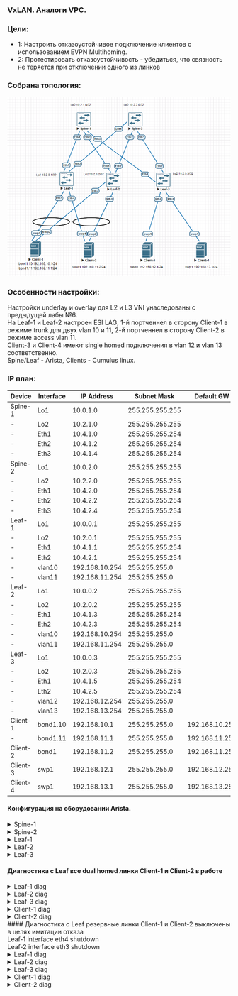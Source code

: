 ### VxLAN. Аналоги VPC.

### Цели:
- 1: Настроить отказоустойчивое подключение клиентов с использованием EVPN Multihoming.
- 2: Протестировать отказоустойчивость - убедиться, что связность не теряется при отключении одного из линков



### Собрана топология:
![image](main_topology_lab07.png)

### Особенности настройки:
Настройки underlay и overlay для L2 и L3 VNI унаследованы с предыдущей лабы №6.<br>
На Leaf-1 и Leaf-2 настроен ESI LAG, 1-й портченнел в сторону Client-1 в режиме trunk для двух vlan 10 и 11, 2-й портченнел в сторону Client-2 в режиме access vlan 11.<br>
Client-3 и Client-4 имеют single homed подключения в vlan 12 и vlan 13 соответственно.<br>
Spine/Leaf - Arista, Clients - Cumulus linux.

### IP план:
Device|Interface|IP Address|Subnet Mask|Default GW
---|---|---|---|---
Spine-1|Lo1|10.0.1.0|255.255.255.255
-|Lo2|10.2.1.0|255.255.255.255
-|Eth1|10.4.1.0|255.255.255.254
-|Eth2|10.4.1.2|255.255.255.254
-|Eth3|10.4.1.4|255.255.255.254
Spine-2|Lo1|10.0.2.0|255.255.255.255
-|Lo2|10.2.2.0|255.255.255.255
-|Eth1|10.4.2.0|255.255.255.254
-|Eth2|10.4.2.2|255.255.255.254
-|Eth3|10.4.2.4|255.255.255.254
Leaf-1|Lo1|10.0.0.1|255.255.255.255
-|Lo2|10.2.0.1|255.255.255.255
-|Eth1|10.4.1.1|255.255.255.254
-|Eth2|10.4.2.1|255.255.255.254
-|vlan10|192.168.10.254|255.255.255.0
-|vlan11|192.168.11.254|255.255.255.0
Leaf-2|Lo1|10.0.0.2|255.255.255.255
-|Lo2|10.2.0.2|255.255.255.255
-|Eth1|10.4.1.3|255.255.255.254
-|Eth2|10.4.2.3|255.255.255.254
-|vlan10|192.168.10.254|255.255.255.0
-|vlan11|192.168.11.254|255.255.255.0
Leaf-3|Lo1|10.0.0.3|255.255.255.255
-|Lo2|10.2.0.3|255.255.255.255
-|Eth1|10.4.1.5|255.255.255.254
-|Eth2|10.4.2.5|255.255.255.254
-|vlan12|192.168.12.254|255.255.255.0
-|vlan13|192.168.13.254|255.255.255.0
Client-1|bond1.10|192.168.10.1|255.255.255.0|192.168.10.254
-|bond1.11|192.168.11.1|255.255.255.0|192.168.11.254
Client-2|bond1|192.168.11.2|255.255.255.0|192.168.11.254
Client-3|swp1|192.168.12.1|255.255.255.0|192.168.12.254
Client-4|swp1|192.168.13.1|255.255.255.0|192.168.13.254

#### Конфигурация на оборудовании Arista.
<details>
<summary> Spine-1 </summary>
#<br>
Spine-1#sh run<br>
! Command: show running-config<br>
! device: Spine-1 (vEOS-lab, EOS-4.29.2F)<br>
!<br>
! boot system flash:/vEOS-lab.swi<br>
!<br>
no aaa root<br>
!<br>
transceiver qsfp default-mode 4x10G<br>
!<br>
service routing protocols model multi-agent<br>
!<br>
hostname Spine-1<br>
!<br>
spanning-tree mode mstp<br>
!<br>
interface Ethernet1<br>
   description Leaf-1 | Eth1<br>
   mtu 9214<br>
   no switchport<br>
   ip address 10.4.1.0/31<br>
   ip ospf network point-to-point<br>
   ip ospf area 0.0.0.0<br>
!<br>
interface Ethernet2<br>
   description Leaf-2 | Eth1<br>
   mtu 9214<br>
   no switchport<br>
   ip address 10.4.1.2/31<br>
   ip ospf network point-to-point<br>
   ip ospf area 0.0.0.0<br>
!<br>
interface Ethernet3<br>
   description Leaf-3 | Eth1<br>
   mtu 9214<br>
   no switchport<br>
   ip address 10.4.1.4/31<br>
   ip ospf network point-to-point<br>
   ip ospf area 0.0.0.0<br>
!<br>
interface Loopback1<br>
   description Underlay<br>
   ip address 10.0.1.0/32<br>
   ip ospf area 0.0.0.0<br>
!<br>
interface Loopback2<br>
   description Overlay<br>
   ip address 10.2.1.0/32<br>
   ip ospf area 0.0.0.0<br>
!<br>
ip routing<br>
!<br>
router bgp 65000<br>
   neighbor evpn peer group<br>
   neighbor evpn next-hop-unchanged<br>
   neighbor evpn update-source Loopback2<br>
   neighbor evpn ebgp-multihop 3<br>
   neighbor evpn send-community extended<br>
   neighbor 10.2.0.1 peer group evpn<br>
   neighbor 10.2.0.1 remote-as 65001<br>
   neighbor 10.2.0.2 peer group evpn<br>
   neighbor 10.2.0.2 remote-as 65002<br>
   neighbor 10.2.0.3 peer group evpn<br>
   neighbor 10.2.0.3 remote-as 65003<br>
   !<br>
   address-family evpn<br>
      neighbor evpn activate<br>
!<br>
router ospf 1<br>
   router-id 10.0.1.0<br>
   auto-cost reference-bandwidth 10000<br>
   passive-interface default<br>
   no passive-interface Ethernet1<br>
   no passive-interface Ethernet2<br>
   no passive-interface Ethernet3<br>
   network 0.0.0.0/0 area 0.0.0.0<br>
   max-lsa 12000<br>
</details>
<details>
<summary> Spine-2 </summary>
#<br>
Spine-2#sh run<br>
! Command: show running-config<br>
! device: Spine-2 (vEOS-lab, EOS-4.29.2F)<br>
!<br>
! boot system flash:/vEOS-lab.swi<br>
!<br>
no aaa root<br>
!<br>
transceiver qsfp default-mode 4x10G<br>
!<br>
service routing protocols model multi-agent<br>
!<br>
hostname Spine-2<br>
!<br>
spanning-tree mode mstp<br>
!<br>
interface Ethernet1<br>
   description Leaf-1 | Eth1<br>
   mtu 9214<br>
   no switchport<br>
   ip address 10.4.2.0/31<br>
   ip ospf network point-to-point<br>
   ip ospf area 0.0.0.0<br>
!<br>
interface Ethernet2<br>
   description Leaf-2 | Eth1<br>
   mtu 9214<br>
   no switchport<br>
   ip address 10.4.2.2/31<br>
   ip ospf network point-to-point<br>
   ip ospf area 0.0.0.0<br>
!<br>
interface Ethernet3<br>
   description Leaf-3 | Eth1<br>
   mtu 9214<br>
   no switchport<br>
   ip address 10.4.2.4/31<br>
   ip ospf network point-to-point<br>
   ip ospf area 0.0.0.0<br>
!<br>
interface Loopback1<br>
   description Underlay<br>
   ip address 10.0.2.0/32<br>
   ip ospf area 0.0.0.0<br>
!<br>
interface Loopback2<br>
   description Overlay<br>
   ip address 10.2.2.0/32<br>
   ip ospf area 0.0.0.0<br>
!<br>
ip routing<br>
!<br>
router bgp 65000<br>
   neighbor evpn peer group<br>
   neighbor evpn next-hop-unchanged<br>
   neighbor evpn update-source Loopback2<br>
   neighbor evpn ebgp-multihop 3<br>
   neighbor evpn send-community extended<br>
   neighbor 10.2.0.1 peer group evpn<br>
   neighbor 10.2.0.1 remote-as 65001<br>
   neighbor 10.2.0.2 peer group evpn<br>
   neighbor 10.2.0.2 remote-as 65002<br>
   neighbor 10.2.0.3 peer group evpn<br>
   neighbor 10.2.0.3 remote-as 65003<br>
   !<br>
   address-family evpn<br>
      neighbor evpn activate<br>
!<br>
router ospf 1<br>
   router-id 10.0.2.0<br>
   auto-cost reference-bandwidth 10000<br>
   passive-interface default<br>
   no passive-interface Ethernet1<br>
   no passive-interface Ethernet2<br>
   no passive-interface Ethernet3<br>
   network 0.0.0.0/0 area 0.0.0.0<br>
   max-lsa 12000<br>
</details>
<details>
<summary> Leaf-1 </summary>
<br>
Leaf-1#show running-config <br>
! Command: show running-config<br>
! device: Leaf-1 (vEOS-lab, EOS-4.29.2F)<br>
!<br>
! boot system flash:/vEOS-lab.swi<br>
!<br>
no aaa root<br>
!<br>
transceiver qsfp default-mode 4x10G<br>
!<br>
service routing protocols model multi-agent<br>
!<br>
hostname Leaf-1<br>
!<br>
spanning-tree mode mstp<br>
!<br>
vlan 10<br>
   name data1<br>
!<br>
vlan 11<br>
   name data2<br>
!<br>
vrf instance vrf-vxlan<br>
!<br>
interface Port-Channel1<br>
   switchport trunk allowed vlan 10-11<br>
   switchport mode trunk<br>
   !<br>
   evpn ethernet-segment<br>
      identifier 00cc:cccc:cccc:cccc:cccc<br>
      route-target import cc:cc:cc:cc:cc:cc<br>
   lacp system-id 1111.1111.1111<br>
!<br>
interface Port-Channel2<br>
   switchport access vlan 11<br>
   !<br>
   evpn ethernet-segment<br>
      identifier 00dd:dddd:dddd:dddd:dddd<br>
      route-target import dd:dd:dd:dd:dd:dd<br>
   lacp system-id 1111.1111.1111<br>
!<br>
interface Ethernet1<br>
   description Spine-1 | Eth1<br>
   mtu 9214<br>
   no switchport<br>
   ip address 10.4.1.1/31<br>
   ip ospf network point-to-point<br>
   ip ospf area 0.0.0.0<br>
!<br>
interface Ethernet2<br>
   description Spine-2 | Eth1<br>
   mtu 9214<br>
   no switchport<br>
   ip address 10.4.2.1/31<br>
   ip ospf network point-to-point<br>
   ip ospf area 0.0.0.0<br>
!<br>
interface Ethernet3<br>
   channel-group 1 mode active<br>
!<br>
interface Ethernet4<br>
   channel-group 2 mode active<br>
!<br>
interface Loopback1<br>
   description Underlay<br>
   ip address 10.0.0.1/32<br>
   ip ospf area 0.0.0.0<br>
!<br>
interface Loopback2<br>
   description Overlay<br>
   ip address 10.2.0.1/32<br>
   ip ospf area 0.0.0.0<br>
!<br>
interface Vlan10<br>
   vrf vrf-vxlan<br>
   ip address virtual 192.168.10.254/24<br>
!<br>
interface Vlan11<br>
   vrf vrf-vxlan<br>
   ip address virtual 192.168.11.254/24<br>
!<br>
interface Vxlan1<br>
   vxlan source-interface Loopback2<br>
   vxlan udp-port 4789<br>
   vxlan vlan 10 vni 1010<br>
   vxlan vlan 11 vni 1011<br>
   vxlan vrf vrf-vxlan vni 50000<br>
   vxlan learn-restrict any<br>
!<br>
ip virtual-router mac-address 00:00:11:22:33:44<br>
!<br>
ip routing<br>
ip routing vrf vrf-vxlan<br>
!<br>
router bgp 65001<br>
   neighbor evpn peer group<br>
   neighbor evpn remote-as 65000<br>
   neighbor evpn update-source Loopback2<br>
   neighbor evpn ebgp-multihop 3<br>
   neighbor evpn send-community extended<br>
   neighbor 10.2.1.0 peer group evpn<br>
   neighbor 10.2.2.0 peer group evpn<br>
   !<br>
   vlan 10<br>
      rd 65001:1010<br>
      route-target both 10:1010<br>
      redistribute learned<br>
   !<br>
   vlan 11<br>
      rd 65001:1011<br>
      route-target both 11:1011<br>
      redistribute learned<br>
   !<br>
   address-family evpn<br>
      neighbor evpn activate<br>
   !<br>
   vrf vrf-vxlan<br>
      rd 10.2.0.1:1<br>
      route-target import evpn 1:50000<br>
      route-target export evpn 1:50000<br>
      redistribute connected<br>
!<br>
router ospf 1<br>
   router-id 10.0.0.1<br>
   auto-cost reference-bandwidth 10000<br>
   passive-interface default<br>
   no passive-interface Ethernet1<br>
   no passive-interface Ethernet2<br>
   network 0.0.0.0/0 area 0.0.0.0<br>
   max-lsa 12000<br>
</details>
<details>
<summary> Leaf-2 </summary>
<br>
Leaf-2#show run<br>
! Command: show running-config<br>
! device: Leaf-2 (vEOS-lab, EOS-4.29.2F)<br>
!<br>
! boot system flash:/vEOS-lab.swi<br>
!<br>
no aaa root<br>
!<br>
transceiver qsfp default-mode 4x10G<br>
!<br>
service routing protocols model multi-agent<br>
!<br>
hostname Leaf-2<br>
!<br>
spanning-tree mode mstp<br>
!<br>
vlan 10<br>
   name data1<br>
!<br>
vlan 11<br>
   name data2<br>
!<br>
vrf instance vrf-vxlan<br>
!<br>
interface Port-Channel1<br>
   switchport trunk allowed vlan 10-11<br>
   switchport mode trunk<br>
   !<br>
   evpn ethernet-segment<br>
      identifier 00cc:cccc:cccc:cccc:cccc<br>
      route-target import cc:cc:cc:cc:cc:cc<br>
   lacp system-id 1111.1111.1111<br>
!<br>
interface Port-Channel2<br>
   switchport access vlan 11<br>
   !<br>
   evpn ethernet-segment<br>
      identifier 00dd:dddd:dddd:dddd:dddd<br>
      route-target import dd:dd:dd:dd:dd:dd<br>
   lacp system-id 1111.1111.1111<br>
!<br>
interface Ethernet1<br>
   description Spine-1 | Eth2<br>
   mtu 9214<br>
   no switchport<br>
   ip address 10.4.1.3/31<br>
   ip ospf network point-to-point<br>
   ip ospf area 0.0.0.0<br>
!<br>
interface Ethernet2<br>
   description Spine-2 | Eth2<br>
   mtu 9214<br>
   no switchport<br>
   ip address 10.4.2.3/31<br>
   ip ospf network point-to-point<br>
   ip ospf area 0.0.0.0<br>
!<br>
interface Ethernet3<br>
   channel-group 1 mode active<br>
!<br>
interface Ethernet4<br>
   channel-group 2 mode active<br>
!<br>
interface Ethernet5<br>
!<br>
interface Ethernet6<br>
!<br>
interface Ethernet7<br>
!<br>
interface Ethernet8<br>
!<br>
interface Loopback1<br>
   description Underlay<br>
   ip address 10.0.0.2/32<br>
   ip ospf area 0.0.0.0<br>
!<br>
interface Loopback2<br>
   description Overlay<br>
   ip address 10.2.0.2/32<br>
   ip ospf area 0.0.0.0<br>
!<br>
interface Management1<br>
!<br>
interface Vlan10<br>
   vrf vrf-vxlan<br>
   ip address virtual 192.168.10.254/24<br>
!<br>
interface Vlan11<br>
   vrf vrf-vxlan<br>
   ip address virtual 192.168.11.254/24<br>
!<br>
interface Vxlan1<br>
   vxlan source-interface Loopback2<br>
   vxlan udp-port 4789<br>
   vxlan vlan 10 vni 1010<br>
   vxlan vlan 11 vni 1011<br>
   vxlan vrf vrf-vxlan vni 50000<br>
   vxlan learn-restrict any<br>
!<br>
ip virtual-router mac-address 00:00:11:22:33:44<br>
!<br>
ip routing<br>
ip routing vrf vrf-vxlan<br>
!<br>
router bgp 65002<br>
   neighbor evpn peer group<br>
   neighbor evpn remote-as 65000<br>
   neighbor evpn update-source Loopback2<br>
   neighbor evpn ebgp-multihop 3<br>
   neighbor evpn send-community extended<br>
   neighbor 10.2.1.0 peer group evpn<br>
   neighbor 10.2.2.0 peer group evpn<br>
   !<br>
   vlan 10<br>
      rd 65002:1010<br>
      route-target both 10:1010<br>
      redistribute learned<br>
   !<br>
   vlan 11<br>
      rd 65002:1011<br>
      route-target both 11:1011<br>
      redistribute learned<br>
   !<br>
   address-family evpn<br>
      neighbor evpn activate<br>
   !<br>
   vrf vrf-vxlan<br>
      rd 10.2.0.2:1<br>
      route-target import evpn 1:50000<br>
      route-target export evpn 1:50000<br>
      redistribute connected<br>
!<br>
router ospf 1<br>
   router-id 10.0.0.2<br>
   auto-cost reference-bandwidth 10000<br>
   passive-interface default<br>
   no passive-interface Ethernet1<br>
   no passive-interface Ethernet2<br>
   network 0.0.0.0/0 area 0.0.0.0<br>
   max-lsa 12000<br>
</details>
<details>
<summary> Leaf-3 </summary>
<br>
Leaf-3#show running-config <br>
! Command: show running-config<br>
! device: Leaf-3 (vEOS-lab, EOS-4.29.2F)<br>
!<br>
! boot system flash:/vEOS-lab.swi<br>
!<br>
no aaa root<br>
!<br>
transceiver qsfp default-mode 4x10G<br>
!<br>
service routing protocols model multi-agent<br>
!<br>
hostname Leaf-3<br>
!<br>
spanning-tree mode mstp<br>
!<br>
vlan 12<br>
   name Client-3<br>
!<br>
vlan 13<br>
   name Client-4<br>
!<br>
vrf instance vrf-vxlan<br>
!<br>
interface Ethernet1<br>
   description Spine-1 | Eth1<br>
   mtu 9214<br>
   no switchport<br>
   ip address 10.4.1.5/31<br>
   ip ospf network point-to-point<br>
   ip ospf area 0.0.0.0<br>
!<br>
interface Ethernet2<br>
   description Spine-2 | Eth1<br>
   mtu 9214<br>
   no switchport<br>
   ip address 10.4.2.5/31<br>
   ip ospf network point-to-point<br>
   ip ospf area 0.0.0.0<br>
!<br>
interface Ethernet3<br>
   switchport access vlan 12<br>
!<br>
interface Ethernet4<br>
   switchport access vlan 13<br>
!<br>
interface Loopback1<br>
   description Underlay<br>
   ip address 10.0.0.3/32<br>
   ip ospf area 0.0.0.0<br>
!<br>
interface Loopback2<br>
   description Overlay<br>
   ip address 10.2.0.3/32<br>
   ip ospf area 0.0.0.0<br>
!<br>
interface Vlan12<br>
   vrf vrf-vxlan<br>
   ip address virtual 192.168.12.254/24<br>
!<br>
interface Vlan13<br>
   vrf vrf-vxlan<br>
   ip address virtual 192.168.13.254/24<br>
!<br>
interface Vxlan1<br>
   vxlan source-interface Loopback2<br>
   vxlan udp-port 4789<br>
   vxlan vlan 12 vni 1012<br>
   vxlan vlan 13 vni 1013<br>
   vxlan vrf vrf-vxlan vni 50000<br>
   vxlan learn-restrict any<br>
!<br>
ip virtual-router mac-address 00:00:11:22:33:44<br>
!<br>
ip routing<br>
ip routing vrf vrf-vxlan<br>
!<br>
router bgp 65003<br>
   neighbor evpn peer group<br>
   neighbor evpn remote-as 65000<br>
   neighbor evpn update-source Loopback2<br>
   neighbor evpn ebgp-multihop 3<br>
   neighbor evpn send-community extended<br>
   neighbor 10.2.1.0 peer group evpn<br>
   neighbor 10.2.2.0 peer group evpn<br>
   !<br>
   vlan 12<br>
      rd 65003:1012<br>
      route-target both 12:1012<br>
      redistribute learned<br>
   !<br>
   vlan 13<br>
      rd 65003:1013<br>
      route-target both 13:1013<br>
      redistribute learned<br>
   !<br>
   address-family evpn<br>
      neighbor evpn activate<br>
   !<br>
   vrf vrf-vxlan<br>
      rd 10.2.0.3:1<br>
      route-target import evpn 1:50000<br>
      route-target export evpn 1:50000<br>
      redistribute connected<br>
!<br>
router ospf 1<br>
   router-id 10.0.0.3<br>
   auto-cost reference-bandwidth 10000<br>
   passive-interface default<br>
   no passive-interface Ethernet1<br>
   no passive-interface Ethernet2<br>
   network 0.0.0.0/0 area 0.0.0.0<br>
   max-lsa 12000<br>
</details>

#### Диагностика c Leaf все dual homed линки Client-1 и Client-2 в работе 

<details>
<summary> Leaf-1 diag </summary>
 
 ```
Leaf-1#show bgp evpn instance vlan 10
EVPN instance: VLAN 10
  Route distinguisher: 65001:1010
  Route target import: Route-Target-AS:10:1010
  Route target export: Route-Target-AS:10:1010
  Service interface: VLAN-based
  Local VXLAN IP address: 10.2.0.1
  VXLAN: enabled
  MPLS: disabled
  Local ethernet segment:
    ESI: 00cc:cccc:cccc:cccc:cccc
      Interface: Port-Channel1
      Mode: all-active
      State: up
      ES-Import RT: cc:cc:cc:cc:cc:cc
      DF election algorithm: modulus
      Designated forwarder: 10.2.0.1
      Non-Designated forwarder: 10.2.0.2
	  
Leaf-1#show bgp evpn instance vlan 11
EVPN instance: VLAN 11
  Route distinguisher: 65001:1011
  Route target import: Route-Target-AS:11:1011
  Route target export: Route-Target-AS:11:1011
  Service interface: VLAN-based
  Local VXLAN IP address: 10.2.0.1
  VXLAN: enabled
  MPLS: disabled
  Local ethernet segment:
    ESI: 00dd:dddd:dddd:dddd:dddd
      Interface: Port-Channel2
      Mode: all-active
      State: up
      ES-Import RT: dd:dd:dd:dd:dd:dd
      DF election algorithm: modulus
      Designated forwarder: 10.2.0.2
      Non-Designated forwarder: 10.2.0.1
    ESI: 00cc:cccc:cccc:cccc:cccc
      Interface: Port-Channel1
      Mode: all-active
      State: up
      ES-Import RT: cc:cc:cc:cc:cc:cc
      DF election algorithm: modulus
      Designated forwarder: 10.2.0.2
      Non-Designated forwarder: 10.2.0.1
	  
Leaf-1#show bgp evpn route-type auto-discovery
BGP routing table information for VRF default
Router identifier 10.2.0.1, local AS number 65001
Route status codes: * - valid, > - active, S - Stale, E - ECMP head, e - ECMP
                    c - Contributing to ECMP, % - Pending BGP convergence
Origin codes: i - IGP, e - EGP, ? - incomplete
AS Path Attributes: Or-ID - Originator ID, C-LST - Cluster List, LL Nexthop - Link Local Nexthop

          Network                Next Hop              Metric  LocPref Weight  Path
 * >      RD: 65001:1010 auto-discovery 0 00cc:cccc:cccc:cccc:cccc
                                 -                     -       -       0       i
 * >      RD: 65001:1011 auto-discovery 0 00cc:cccc:cccc:cccc:cccc
                                 -                     -       -       0       i
 * >Ec    RD: 65002:1010 auto-discovery 0 00cc:cccc:cccc:cccc:cccc
                                 10.2.0.2              -       100     0       65000 65002 i
 *  ec    RD: 65002:1010 auto-discovery 0 00cc:cccc:cccc:cccc:cccc
                                 10.2.0.2              -       100     0       65000 65002 i
 * >Ec    RD: 65002:1011 auto-discovery 0 00cc:cccc:cccc:cccc:cccc
                                 10.2.0.2              -       100     0       65000 65002 i
 *  ec    RD: 65002:1011 auto-discovery 0 00cc:cccc:cccc:cccc:cccc
                                 10.2.0.2              -       100     0       65000 65002 i
 * >      RD: 10.2.0.1:1 auto-discovery 00cc:cccc:cccc:cccc:cccc
                                 -                     -       -       0       i
 * >Ec    RD: 10.2.0.2:1 auto-discovery 00cc:cccc:cccc:cccc:cccc
                                 10.2.0.2              -       100     0       65000 65002 i
 *  ec    RD: 10.2.0.2:1 auto-discovery 00cc:cccc:cccc:cccc:cccc
                                 10.2.0.2              -       100     0       65000 65002 i
 * >      RD: 65001:1011 auto-discovery 0 00dd:dddd:dddd:dddd:dddd
                                 -                     -       -       0       i
 * >Ec    RD: 65002:1011 auto-discovery 0 00dd:dddd:dddd:dddd:dddd
                                 10.2.0.2              -       100     0       65000 65002 i
 *  ec    RD: 65002:1011 auto-discovery 0 00dd:dddd:dddd:dddd:dddd
                                 10.2.0.2              -       100     0       65000 65002 i
 * >      RD: 10.2.0.1:1 auto-discovery 00dd:dddd:dddd:dddd:dddd
                                 -                     -       -       0       i
 * >Ec    RD: 10.2.0.2:1 auto-discovery 00dd:dddd:dddd:dddd:dddd
                                 10.2.0.2              -       100     0       65000 65002 i
 *  ec    RD: 10.2.0.2:1 auto-discovery 00dd:dddd:dddd:dddd:dddd
                                 10.2.0.2              -       100     0       65000 65002 i

Leaf-1#show bgp evpn route-type ethernet-segment
BGP routing table information for VRF default
Router identifier 10.2.0.1, local AS number 65001
Route status codes: * - valid, > - active, S - Stale, E - ECMP head, e - ECMP
                    c - Contributing to ECMP, % - Pending BGP convergence
Origin codes: i - IGP, e - EGP, ? - incomplete
AS Path Attributes: Or-ID - Originator ID, C-LST - Cluster List, LL Nexthop - Link Local Nexthop

          Network                Next Hop              Metric  LocPref Weight  Path
 * >      RD: 10.2.0.1:1 ethernet-segment 00cc:cccc:cccc:cccc:cccc 10.2.0.1
                                 -                     -       -       0       i
 * >Ec    RD: 10.2.0.2:1 ethernet-segment 00cc:cccc:cccc:cccc:cccc 10.2.0.2
                                 10.2.0.2              -       100     0       65000 65002 i
 *  ec    RD: 10.2.0.2:1 ethernet-segment 00cc:cccc:cccc:cccc:cccc 10.2.0.2
                                 10.2.0.2              -       100     0       65000 65002 i
 * >      RD: 10.2.0.1:1 ethernet-segment 00dd:dddd:dddd:dddd:dddd 10.2.0.1
                                 -                     -       -       0       i
 * >Ec    RD: 10.2.0.2:1 ethernet-segment 00dd:dddd:dddd:dddd:dddd 10.2.0.2
                                 10.2.0.2              -       100     0       65000 65002 i
 *  ec    RD: 10.2.0.2:1 ethernet-segment 00dd:dddd:dddd:dddd:dddd 10.2.0.2
                                 10.2.0.2              -       100     0       65000 65002 i
```
</details>
<details>
<summary> Leaf-2 diag </summary>
 
 ```
Leaf-2#show bgp evpn instance vlan 10
EVPN instance: VLAN 10
  Route distinguisher: 65002:1010
  Route target import: Route-Target-AS:10:1010
  Route target export: Route-Target-AS:10:1010
  Service interface: VLAN-based
  Local VXLAN IP address: 10.2.0.2
  VXLAN: enabled
  MPLS: disabled
  Local ethernet segment:
    ESI: 00cc:cccc:cccc:cccc:cccc
      Interface: Port-Channel1
      Mode: all-active
      State: up
      ES-Import RT: cc:cc:cc:cc:cc:cc
      DF election algorithm: modulus
      Designated forwarder: 10.2.0.1
      Non-Designated forwarder: 10.2.0.2
	  
Leaf-2#show bgp evpn instance vlan 11
EVPN instance: VLAN 11
  Route distinguisher: 65002:1011
  Route target import: Route-Target-AS:11:1011
  Route target export: Route-Target-AS:11:1011
  Service interface: VLAN-based
  Local VXLAN IP address: 10.2.0.2
  VXLAN: enabled
  MPLS: disabled
  Local ethernet segment:
    ESI: 00dd:dddd:dddd:dddd:dddd
      Interface: Port-Channel2
      Mode: all-active
      State: up
      ES-Import RT: dd:dd:dd:dd:dd:dd
      DF election algorithm: modulus
      Designated forwarder: 10.2.0.2
      Non-Designated forwarder: 10.2.0.1
    ESI: 00cc:cccc:cccc:cccc:cccc
      Interface: Port-Channel1
      Mode: all-active
      State: up
      ES-Import RT: cc:cc:cc:cc:cc:cc
      DF election algorithm: modulus
      Designated forwarder: 10.2.0.2
      Non-Designated forwarder: 10.2.0.1
	  
Leaf-2#show bgp evpn route-type auto-discovery
BGP routing table information for VRF default
Router identifier 10.2.0.2, local AS number 65002
Route status codes: * - valid, > - active, S - Stale, E - ECMP head, e - ECMP
                    c - Contributing to ECMP, % - Pending BGP convergence
Origin codes: i - IGP, e - EGP, ? - incomplete
AS Path Attributes: Or-ID - Originator ID, C-LST - Cluster List, LL Nexthop - Link Local Nexthop

          Network                Next Hop              Metric  LocPref Weight  Path
 * >Ec    RD: 65001:1010 auto-discovery 0 00cc:cccc:cccc:cccc:cccc
                                 10.2.0.1              -       100     0       65000 65001 i
 *  ec    RD: 65001:1010 auto-discovery 0 00cc:cccc:cccc:cccc:cccc
                                 10.2.0.1              -       100     0       65000 65001 i
 * >Ec    RD: 65001:1011 auto-discovery 0 00cc:cccc:cccc:cccc:cccc
                                 10.2.0.1              -       100     0       65000 65001 i
 *  ec    RD: 65001:1011 auto-discovery 0 00cc:cccc:cccc:cccc:cccc
                                 10.2.0.1              -       100     0       65000 65001 i
 * >      RD: 65002:1010 auto-discovery 0 00cc:cccc:cccc:cccc:cccc
                                 -                     -       -       0       i
 * >      RD: 65002:1011 auto-discovery 0 00cc:cccc:cccc:cccc:cccc
                                 -                     -       -       0       i
 * >Ec    RD: 10.2.0.1:1 auto-discovery 00cc:cccc:cccc:cccc:cccc
                                 10.2.0.1              -       100     0       65000 65001 i
 *  ec    RD: 10.2.0.1:1 auto-discovery 00cc:cccc:cccc:cccc:cccc
                                 10.2.0.1              -       100     0       65000 65001 i
 * >      RD: 10.2.0.2:1 auto-discovery 00cc:cccc:cccc:cccc:cccc
                                 -                     -       -       0       i
 * >Ec    RD: 65001:1011 auto-discovery 0 00dd:dddd:dddd:dddd:dddd
                                 10.2.0.1              -       100     0       65000 65001 i
 *  ec    RD: 65001:1011 auto-discovery 0 00dd:dddd:dddd:dddd:dddd
                                 10.2.0.1              -       100     0       65000 65001 i
 * >      RD: 65002:1011 auto-discovery 0 00dd:dddd:dddd:dddd:dddd
                                 -                     -       -       0       i
 * >Ec    RD: 10.2.0.1:1 auto-discovery 00dd:dddd:dddd:dddd:dddd
                                 10.2.0.1              -       100     0       65000 65001 i
 *  ec    RD: 10.2.0.1:1 auto-discovery 00dd:dddd:dddd:dddd:dddd
                                 10.2.0.1              -       100     0       65000 65001 i
 * >      RD: 10.2.0.2:1 auto-discovery 00dd:dddd:dddd:dddd:dddd
                                 -                     -       -       0       i

Leaf-2#show bgp evpn route-type ethernet-segment
BGP routing table information for VRF default
Router identifier 10.2.0.2, local AS number 65002
Route status codes: * - valid, > - active, S - Stale, E - ECMP head, e - ECMP
                    c - Contributing to ECMP, % - Pending BGP convergence
Origin codes: i - IGP, e - EGP, ? - incomplete
AS Path Attributes: Or-ID - Originator ID, C-LST - Cluster List, LL Nexthop - Link Local Nexthop

          Network                Next Hop              Metric  LocPref Weight  Path
 * >Ec    RD: 10.2.0.1:1 ethernet-segment 00cc:cccc:cccc:cccc:cccc 10.2.0.1
                                 10.2.0.1              -       100     0       65000 65001 i
 *  ec    RD: 10.2.0.1:1 ethernet-segment 00cc:cccc:cccc:cccc:cccc 10.2.0.1
                                 10.2.0.1              -       100     0       65000 65001 i
 * >      RD: 10.2.0.2:1 ethernet-segment 00cc:cccc:cccc:cccc:cccc 10.2.0.2
                                 -                     -       -       0       i
 * >Ec    RD: 10.2.0.1:1 ethernet-segment 00dd:dddd:dddd:dddd:dddd 10.2.0.1
                                 10.2.0.1              -       100     0       65000 65001 i
 *  ec    RD: 10.2.0.1:1 ethernet-segment 00dd:dddd:dddd:dddd:dddd 10.2.0.1
                                 10.2.0.1              -       100     0       65000 65001 i
 * >      RD: 10.2.0.2:1 ethernet-segment 00dd:dddd:dddd:dddd:dddd 10.2.0.2
                                 -                     -       -       0       i
```
</details>
<details>
<summary> Leaf-3 diag </summary>
 
 ```
Leaf-3#show bgp evpn route-type auto-discovery
BGP routing table information for VRF default
Router identifier 10.2.0.3, local AS number 65003
Route status codes: * - valid, > - active, S - Stale, E - ECMP head, e - ECMP
                    c - Contributing to ECMP, % - Pending BGP convergence
Origin codes: i - IGP, e - EGP, ? - incomplete
AS Path Attributes: Or-ID - Originator ID, C-LST - Cluster List, LL Nexthop - Link Local Nexthop

          Network                Next Hop              Metric  LocPref Weight  Path
 * >Ec    RD: 65001:1010 auto-discovery 0 00cc:cccc:cccc:cccc:cccc
                                 10.2.0.1              -       100     0       65000 65001 i
 *  ec    RD: 65001:1010 auto-discovery 0 00cc:cccc:cccc:cccc:cccc
                                 10.2.0.1              -       100     0       65000 65001 i
 * >Ec    RD: 65001:1011 auto-discovery 0 00cc:cccc:cccc:cccc:cccc
                                 10.2.0.1              -       100     0       65000 65001 i
 *  ec    RD: 65001:1011 auto-discovery 0 00cc:cccc:cccc:cccc:cccc
                                 10.2.0.1              -       100     0       65000 65001 i
 * >Ec    RD: 65002:1010 auto-discovery 0 00cc:cccc:cccc:cccc:cccc
                                 10.2.0.2              -       100     0       65000 65002 i
 *  ec    RD: 65002:1010 auto-discovery 0 00cc:cccc:cccc:cccc:cccc
                                 10.2.0.2              -       100     0       65000 65002 i
 * >Ec    RD: 65002:1011 auto-discovery 0 00cc:cccc:cccc:cccc:cccc
                                 10.2.0.2              -       100     0       65000 65002 i
 *  ec    RD: 65002:1011 auto-discovery 0 00cc:cccc:cccc:cccc:cccc
                                 10.2.0.2              -       100     0       65000 65002 i
 * >Ec    RD: 10.2.0.1:1 auto-discovery 00cc:cccc:cccc:cccc:cccc
                                 10.2.0.1              -       100     0       65000 65001 i
 *  ec    RD: 10.2.0.1:1 auto-discovery 00cc:cccc:cccc:cccc:cccc
                                 10.2.0.1              -       100     0       65000 65001 i
 * >Ec    RD: 10.2.0.2:1 auto-discovery 00cc:cccc:cccc:cccc:cccc
                                 10.2.0.2              -       100     0       65000 65002 i
 *  ec    RD: 10.2.0.2:1 auto-discovery 00cc:cccc:cccc:cccc:cccc
                                 10.2.0.2              -       100     0       65000 65002 i
 * >Ec    RD: 65001:1011 auto-discovery 0 00dd:dddd:dddd:dddd:dddd
                                 10.2.0.1              -       100     0       65000 65001 i
 *  ec    RD: 65001:1011 auto-discovery 0 00dd:dddd:dddd:dddd:dddd
                                 10.2.0.1              -       100     0       65000 65001 i
 * >Ec    RD: 65002:1011 auto-discovery 0 00dd:dddd:dddd:dddd:dddd
                                 10.2.0.2              -       100     0       65000 65002 i
 *  ec    RD: 65002:1011 auto-discovery 0 00dd:dddd:dddd:dddd:dddd
                                 10.2.0.2              -       100     0       65000 65002 i
 * >Ec    RD: 10.2.0.1:1 auto-discovery 00dd:dddd:dddd:dddd:dddd
                                 10.2.0.1              -       100     0       65000 65001 i
 *  ec    RD: 10.2.0.1:1 auto-discovery 00dd:dddd:dddd:dddd:dddd
                                 10.2.0.1              -       100     0       65000 65001 i
 * >Ec    RD: 10.2.0.2:1 auto-discovery 00dd:dddd:dddd:dddd:dddd
                                 10.2.0.2              -       100     0       65000 65002 i
 *  ec    RD: 10.2.0.2:1 auto-discovery 00dd:dddd:dddd:dddd:dddd
                                 10.2.0.2              -       100     0       65000 65002 i

Leaf-3#show bgp evpn route-type ethernet-segment
BGP routing table information for VRF default
Router identifier 10.2.0.3, local AS number 65003
Route status codes: * - valid, > - active, S - Stale, E - ECMP head, e - ECMP
                    c - Contributing to ECMP, % - Pending BGP convergence
Origin codes: i - IGP, e - EGP, ? - incomplete
AS Path Attributes: Or-ID - Originator ID, C-LST - Cluster List, LL Nexthop - Link Local Nexthop

          Network                Next Hop              Metric  LocPref Weight  Path
 * >Ec    RD: 10.2.0.1:1 ethernet-segment 00cc:cccc:cccc:cccc:cccc 10.2.0.1
                                 10.2.0.1              -       100     0       65000 65001 i
 *  ec    RD: 10.2.0.1:1 ethernet-segment 00cc:cccc:cccc:cccc:cccc 10.2.0.1
                                 10.2.0.1              -       100     0       65000 65001 i
 * >Ec    RD: 10.2.0.2:1 ethernet-segment 00cc:cccc:cccc:cccc:cccc 10.2.0.2
                                 10.2.0.2              -       100     0       65000 65002 i
 *  ec    RD: 10.2.0.2:1 ethernet-segment 00cc:cccc:cccc:cccc:cccc 10.2.0.2
                                 10.2.0.2              -       100     0       65000 65002 i
 * >Ec    RD: 10.2.0.1:1 ethernet-segment 00dd:dddd:dddd:dddd:dddd 10.2.0.1
                                 10.2.0.1              -       100     0       65000 65001 i
 *  ec    RD: 10.2.0.1:1 ethernet-segment 00dd:dddd:dddd:dddd:dddd 10.2.0.1
                                 10.2.0.1              -       100     0       65000 65001 i
 * >Ec    RD: 10.2.0.2:1 ethernet-segment 00dd:dddd:dddd:dddd:dddd 10.2.0.2
                                 10.2.0.2              -       100     0       65000 65002 i
 *  ec    RD: 10.2.0.2:1 ethernet-segment 00dd:dddd:dddd:dddd:dddd 10.2.0.2
                                 10.2.0.2              -       100     0       65000 65002 i
```
</details>
<details>
<summary> Client-1 diag </summary>
 
 ```
cumulus@client-1:~$ ping -c 5 192.168.11.2
PING 192.168.11.2 (192.168.11.2) 56(84) bytes of data.
64 bytes from 192.168.11.2: icmp_seq=1 ttl=64 time=5.88 ms
64 bytes from 192.168.11.2: icmp_seq=2 ttl=64 time=5.39 ms
64 bytes from 192.168.11.2: icmp_seq=3 ttl=64 time=5.39 ms
64 bytes from 192.168.11.2: icmp_seq=4 ttl=64 time=6.08 ms
64 bytes from 192.168.11.2: icmp_seq=5 ttl=64 time=5.80 ms

--- 192.168.11.2 ping statistics ---
5 packets transmitted, 5 received, 0% packet loss, time 4005ms
rtt min/avg/max/mdev = 5.392/5.712/6.087/0.276 ms

cumulus@client-1:~$ ping -c 5 192.168.12.1
PING 192.168.12.1 (192.168.12.1) 56(84) bytes of data.
64 bytes from 192.168.12.1: icmp_seq=1 ttl=62 time=26.8 ms
64 bytes from 192.168.12.1: icmp_seq=2 ttl=62 time=37.6 ms
64 bytes from 192.168.12.1: icmp_seq=3 ttl=62 time=19.4 ms
64 bytes from 192.168.12.1: icmp_seq=4 ttl=62 time=20.0 ms
64 bytes from 192.168.12.1: icmp_seq=5 ttl=62 time=38.4 ms

--- 192.168.12.1 ping statistics ---
5 packets transmitted, 5 received, 0% packet loss, time 4007ms
rtt min/avg/max/mdev = 19.485/28.501/38.493/8.245 ms

cumulus@client-1:~$ ping -c 5 192.168.13.1
PING 192.168.13.1 (192.168.13.1) 56(84) bytes of data.
64 bytes from 192.168.13.1: icmp_seq=1 ttl=62 time=22.0 ms
64 bytes from 192.168.13.1: icmp_seq=2 ttl=62 time=22.2 ms
64 bytes from 192.168.13.1: icmp_seq=3 ttl=62 time=19.1 ms
64 bytes from 192.168.13.1: icmp_seq=4 ttl=62 time=20.8 ms
64 bytes from 192.168.13.1: icmp_seq=5 ttl=62 time=21.1 ms

--- 192.168.13.1 ping statistics ---
5 packets transmitted, 5 received, 0% packet loss, time 4005ms
rtt min/avg/max/mdev = 19.199/21.095/22.230/1.078 ms
```
</details>
<details>
<summary> Client-2 diag </summary>
 
 ```
cumulus@client-2:~$ ping -c 5 192.168.10.1
PING 192.168.10.1 (192.168.10.1) 56(84) bytes of data.
64 bytes from 192.168.10.1: icmp_seq=1 ttl=64 time=8.97 ms
64 bytes from 192.168.10.1: icmp_seq=2 ttl=64 time=6.81 ms
64 bytes from 192.168.10.1: icmp_seq=3 ttl=64 time=6.99 ms
64 bytes from 192.168.10.1: icmp_seq=4 ttl=64 time=8.18 ms
64 bytes from 192.168.10.1: icmp_seq=5 ttl=64 time=8.20 ms

--- 192.168.10.1 ping statistics ---
5 packets transmitted, 5 received, 0% packet loss, time 4004ms
rtt min/avg/max/mdev = 6.812/7.833/8.976/0.817 ms

cumulus@client-2:~$ ping -c 5 192.168.11.1
PING 192.168.11.1 (192.168.11.1) 56(84) bytes of data.
64 bytes from 192.168.11.1: icmp_seq=1 ttl=64 time=5.59 ms
64 bytes from 192.168.11.1: icmp_seq=2 ttl=64 time=5.53 ms
64 bytes from 192.168.11.1: icmp_seq=3 ttl=64 time=6.23 ms
64 bytes from 192.168.11.1: icmp_seq=4 ttl=64 time=5.70 ms
64 bytes from 192.168.11.1: icmp_seq=5 ttl=64 time=4.88 ms

--- 192.168.11.1 ping statistics ---
5 packets transmitted, 5 received, 0% packet loss, time 4005ms
rtt min/avg/max/mdev = 4.880/5.592/6.239/0.433 ms

cumulus@client-2:~$ ping -c 5 192.168.12.1
PING 192.168.12.1 (192.168.12.1) 56(84) bytes of data.
64 bytes from 192.168.12.1: icmp_seq=1 ttl=62 time=24.6 ms
64 bytes from 192.168.12.1: icmp_seq=2 ttl=62 time=19.2 ms
64 bytes from 192.168.12.1: icmp_seq=3 ttl=62 time=19.0 ms
64 bytes from 192.168.12.1: icmp_seq=4 ttl=62 time=24.2 ms
64 bytes from 192.168.12.1: icmp_seq=5 ttl=62 time=19.1 ms

--- 192.168.12.1 ping statistics ---
5 packets transmitted, 5 received, 0% packet loss, time 4004ms
rtt min/avg/max/mdev = 19.025/21.251/24.645/2.608 ms

cumulus@client-2:~$ ping -c 5 192.168.13.1
PING 192.168.13.1 (192.168.13.1) 56(84) bytes of data.
64 bytes from 192.168.13.1: icmp_seq=1 ttl=62 time=21.2 ms
64 bytes from 192.168.13.1: icmp_seq=2 ttl=62 time=29.5 ms
64 bytes from 192.168.13.1: icmp_seq=3 ttl=62 time=21.6 ms
64 bytes from 192.168.13.1: icmp_seq=4 ttl=62 time=21.8 ms
64 bytes from 192.168.13.1: icmp_seq=5 ttl=62 time=21.6 ms

--- 192.168.13.1 ping statistics ---
5 packets transmitted, 5 received, 0% packet loss, time 4007ms
rtt min/avg/max/mdev = 21.271/23.212/29.556/3.182 ms
```
</details>
#### Диагностика c Leaf резервные линки Client-1 и Client-2 выключены в целях имитации отказа<br>
Leaf-1 interface eth4 shutdown<br> 
Leaf-2 interface eth3 shutdown<br> 

<details>
<summary> Leaf-1 diag </summary>
 
 ```
Leaf-1#show bgp evpn instance vlan 10
EVPN instance: VLAN 10
  Route distinguisher: 65001:1010
  Route target import: Route-Target-AS:10:1010
  Route target export: Route-Target-AS:10:1010
  Service interface: VLAN-based
  Local VXLAN IP address: 10.2.0.1
  VXLAN: enabled
  MPLS: disabled
  Local ethernet segment:
    ESI: 00cc:cccc:cccc:cccc:cccc
      Interface: Port-Channel1
      Mode: all-active
      State: up
      ES-Import RT: cc:cc:cc:cc:cc:cc
      Designated forwarder: 10.2.0.1
	  
Leaf-1#show bgp evpn instance vlan 11
EVPN instance: VLAN 11
  Route distinguisher: 65001:1011
  Route target import: Route-Target-AS:11:1011
  Route target export: Route-Target-AS:11:1011
  Service interface: VLAN-based
  Local VXLAN IP address: 10.2.0.1
  VXLAN: enabled
  MPLS: disabled
  Local ethernet segment:
    ESI: 00dd:dddd:dddd:dddd:dddd
      Interface: Port-Channel2
      Mode: all-active
      State: down
      ES-Import RT: dd:dd:dd:dd:dd:dd
      DF election state: pending
      Designated forwarder: 
    ESI: 00cc:cccc:cccc:cccc:cccc
      Interface: Port-Channel1
      Mode: all-active
      State: up
      ES-Import RT: cc:cc:cc:cc:cc:cc
      Designated forwarder: 10.2.0.1
	  
Leaf-1#show bgp evpn route-type auto-discovery
BGP routing table information for VRF default
Router identifier 10.2.0.1, local AS number 65001
Route status codes: * - valid, > - active, S - Stale, E - ECMP head, e - ECMP
                    c - Contributing to ECMP, % - Pending BGP convergence
Origin codes: i - IGP, e - EGP, ? - incomplete
AS Path Attributes: Or-ID - Originator ID, C-LST - Cluster List, LL Nexthop - Link Local Nexthop

          Network                Next Hop              Metric  LocPref Weight  Path
 * >      RD: 65001:1010 auto-discovery 0 00cc:cccc:cccc:cccc:cccc
                                 -                     -       -       0       i
 * >      RD: 65001:1011 auto-discovery 0 00cc:cccc:cccc:cccc:cccc
                                 -                     -       -       0       i
 * >      RD: 10.2.0.1:1 auto-discovery 00cc:cccc:cccc:cccc:cccc
                                 -                     -       -       0       i
 * >Ec    RD: 65002:1011 auto-discovery 0 00dd:dddd:dddd:dddd:dddd
                                 10.2.0.2              -       100     0       65000 65002 i
 *  ec    RD: 65002:1011 auto-discovery 0 00dd:dddd:dddd:dddd:dddd
                                 10.2.0.2              -       100     0       65000 65002 i
 * >Ec    RD: 10.2.0.2:1 auto-discovery 00dd:dddd:dddd:dddd:dddd
                                 10.2.0.2              -       100     0       65000 65002 i
 *  ec    RD: 10.2.0.2:1 auto-discovery 00dd:dddd:dddd:dddd:dddd
                                 10.2.0.2              -       100     0       65000 65002 i

Leaf-1#show bgp evpn route-type ethernet-segment
BGP routing table information for VRF default
Router identifier 10.2.0.1, local AS number 65001
Route status codes: * - valid, > - active, S - Stale, E - ECMP head, e - ECMP
                    c - Contributing to ECMP, % - Pending BGP convergence
Origin codes: i - IGP, e - EGP, ? - incomplete
AS Path Attributes: Or-ID - Originator ID, C-LST - Cluster List, LL Nexthop - Link Local Nexthop

          Network                Next Hop              Metric  LocPref Weight  Path
 * >      RD: 10.2.0.1:1 ethernet-segment 00cc:cccc:cccc:cccc:cccc 10.2.0.1
                                 -                     -       -       0       i
 * >Ec    RD: 10.2.0.2:1 ethernet-segment 00dd:dddd:dddd:dddd:dddd 10.2.0.2
                                 10.2.0.2              -       100     0       65000 65002 i
 *  ec    RD: 10.2.0.2:1 ethernet-segment 00dd:dddd:dddd:dddd:dddd 10.2.0.2
                                 10.2.0.2              -       100     0       65000 65002 i
```
</details>
<details>
<summary> Leaf-2 diag </summary>
 
 ```
Leaf-2#show bgp evpn instance vlan 10
EVPN instance: VLAN 10
  Route distinguisher: 65002:1010
  Route target import: Route-Target-AS:10:1010
  Route target export: Route-Target-AS:10:1010
  Service interface: VLAN-based
  Local VXLAN IP address: 10.2.0.2
  VXLAN: enabled
  MPLS: disabled
  Local ethernet segment:
    ESI: 00cc:cccc:cccc:cccc:cccc
      Interface: Port-Channel1
      Mode: all-active
      State: down
      ES-Import RT: cc:cc:cc:cc:cc:cc
      DF election state: pending
      Designated forwarder: 
	  
Leaf-2#show bgp evpn instance vlan 11
EVPN instance: VLAN 11
  Route distinguisher: 65002:1011
  Route target import: Route-Target-AS:11:1011
  Route target export: Route-Target-AS:11:1011
  Service interface: VLAN-based
  Local VXLAN IP address: 10.2.0.2
  VXLAN: enabled
  MPLS: disabled
  Local ethernet segment:
    ESI: 00dd:dddd:dddd:dddd:dddd
      Interface: Port-Channel2
      Mode: all-active
      State: up
      ES-Import RT: dd:dd:dd:dd:dd:dd
      Designated forwarder: 10.2.0.2
    ESI: 00cc:cccc:cccc:cccc:cccc
      Interface: Port-Channel1
      Mode: all-active
      State: down
      ES-Import RT: cc:cc:cc:cc:cc:cc
      DF election state: pending
      Designated forwarder: 

Leaf-2#show bgp evpn route-type auto-discovery
BGP routing table information for VRF default
Router identifier 10.2.0.2, local AS number 65002
Route status codes: * - valid, > - active, S - Stale, E - ECMP head, e - ECMP
                    c - Contributing to ECMP, % - Pending BGP convergence
Origin codes: i - IGP, e - EGP, ? - incomplete
AS Path Attributes: Or-ID - Originator ID, C-LST - Cluster List, LL Nexthop - Link Local Nexthop

          Network                Next Hop              Metric  LocPref Weight  Path
 * >Ec    RD: 65001:1010 auto-discovery 0 00cc:cccc:cccc:cccc:cccc
                                 10.2.0.1              -       100     0       65000 65001 i
 *  ec    RD: 65001:1010 auto-discovery 0 00cc:cccc:cccc:cccc:cccc
                                 10.2.0.1              -       100     0       65000 65001 i
 * >Ec    RD: 65001:1011 auto-discovery 0 00cc:cccc:cccc:cccc:cccc
                                 10.2.0.1              -       100     0       65000 65001 i
 *  ec    RD: 65001:1011 auto-discovery 0 00cc:cccc:cccc:cccc:cccc
                                 10.2.0.1              -       100     0       65000 65001 i
 * >Ec    RD: 10.2.0.1:1 auto-discovery 00cc:cccc:cccc:cccc:cccc
                                 10.2.0.1              -       100     0       65000 65001 i
 *  ec    RD: 10.2.0.1:1 auto-discovery 00cc:cccc:cccc:cccc:cccc
                                 10.2.0.1              -       100     0       65000 65001 i
 * >      RD: 65002:1011 auto-discovery 0 00dd:dddd:dddd:dddd:dddd
                                 -                     -       -       0       i
 * >      RD: 10.2.0.2:1 auto-discovery 00dd:dddd:dddd:dddd:dddd
                                 -                     -       -       0       i

Leaf-2#show bgp evpn route-type ethernet-segment
BGP routing table information for VRF default
Router identifier 10.2.0.2, local AS number 65002
Route status codes: * - valid, > - active, S - Stale, E - ECMP head, e - ECMP
                    c - Contributing to ECMP, % - Pending BGP convergence
Origin codes: i - IGP, e - EGP, ? - incomplete
AS Path Attributes: Or-ID - Originator ID, C-LST - Cluster List, LL Nexthop - Link Local Nexthop

          Network                Next Hop              Metric  LocPref Weight  Path
 * >Ec    RD: 10.2.0.1:1 ethernet-segment 00cc:cccc:cccc:cccc:cccc 10.2.0.1
                                 10.2.0.1              -       100     0       65000 65001 i
 *  ec    RD: 10.2.0.1:1 ethernet-segment 00cc:cccc:cccc:cccc:cccc 10.2.0.1
                                 10.2.0.1              -       100     0       65000 65001 i
 * >      RD: 10.2.0.2:1 ethernet-segment 00dd:dddd:dddd:dddd:dddd 10.2.0.2
                                 -                     -       -       0       i
```
</details>
<details>
<summary> Leaf-3 diag </summary>
 
 ```
Leaf-3#show bgp evpn route-type auto-discovery
BGP routing table information for VRF default
Router identifier 10.2.0.3, local AS number 65003
Route status codes: * - valid, > - active, S - Stale, E - ECMP head, e - ECMP
                    c - Contributing to ECMP, % - Pending BGP convergence
Origin codes: i - IGP, e - EGP, ? - incomplete
AS Path Attributes: Or-ID - Originator ID, C-LST - Cluster List, LL Nexthop - Link Local Nexthop

          Network                Next Hop              Metric  LocPref Weight  Path
 * >Ec    RD: 65001:1010 auto-discovery 0 00cc:cccc:cccc:cccc:cccc
                                 10.2.0.1              -       100     0       65000 65001 i
 *  ec    RD: 65001:1010 auto-discovery 0 00cc:cccc:cccc:cccc:cccc
                                 10.2.0.1              -       100     0       65000 65001 i
 * >Ec    RD: 65001:1011 auto-discovery 0 00cc:cccc:cccc:cccc:cccc
                                 10.2.0.1              -       100     0       65000 65001 i
 *  ec    RD: 65001:1011 auto-discovery 0 00cc:cccc:cccc:cccc:cccc
                                 10.2.0.1              -       100     0       65000 65001 i
 * >Ec    RD: 10.2.0.1:1 auto-discovery 00cc:cccc:cccc:cccc:cccc
                                 10.2.0.1              -       100     0       65000 65001 i
 *  ec    RD: 10.2.0.1:1 auto-discovery 00cc:cccc:cccc:cccc:cccc
                                 10.2.0.1              -       100     0       65000 65001 i
 * >Ec    RD: 65002:1011 auto-discovery 0 00dd:dddd:dddd:dddd:dddd
                                 10.2.0.2              -       100     0       65000 65002 i
 *  ec    RD: 65002:1011 auto-discovery 0 00dd:dddd:dddd:dddd:dddd
                                 10.2.0.2              -       100     0       65000 65002 i
 * >Ec    RD: 10.2.0.2:1 auto-discovery 00dd:dddd:dddd:dddd:dddd
                                 10.2.0.2              -       100     0       65000 65002 i
 *  ec    RD: 10.2.0.2:1 auto-discovery 00dd:dddd:dddd:dddd:dddd
                                 10.2.0.2              -       100     0       65000 65002 i

Leaf-3#show bgp evpn route-type ethernet-segment
BGP routing table information for VRF default
Router identifier 10.2.0.3, local AS number 65003
Route status codes: * - valid, > - active, S - Stale, E - ECMP head, e - ECMP
                    c - Contributing to ECMP, % - Pending BGP convergence
Origin codes: i - IGP, e - EGP, ? - incomplete
AS Path Attributes: Or-ID - Originator ID, C-LST - Cluster List, LL Nexthop - Link Local Nexthop

          Network                Next Hop              Metric  LocPref Weight  Path
 * >Ec    RD: 10.2.0.1:1 ethernet-segment 00cc:cccc:cccc:cccc:cccc 10.2.0.1
                                 10.2.0.1              -       100     0       65000 65001 i
 *  ec    RD: 10.2.0.1:1 ethernet-segment 00cc:cccc:cccc:cccc:cccc 10.2.0.1
                                 10.2.0.1              -       100     0       65000 65001 i
 * >Ec    RD: 10.2.0.2:1 ethernet-segment 00dd:dddd:dddd:dddd:dddd 10.2.0.2
                                 10.2.0.2              -       100     0       65000 65002 i
 *  ec    RD: 10.2.0.2:1 ethernet-segment 00dd:dddd:dddd:dddd:dddd 10.2.0.2
                                 10.2.0.2              -       100     0       65000 65002 i
```
</details>
<details>
<summary> Client-1 diag </summary>
 
 ```
cumulus@client-1:~$ ping -c 5 192.168.11.2
PING 192.168.11.2 (192.168.11.2) 56(84) bytes of data.
64 bytes from 192.168.11.2: icmp_seq=1 ttl=64 time=20.2 ms
64 bytes from 192.168.11.2: icmp_seq=2 ttl=64 time=17.3 ms
64 bytes from 192.168.11.2: icmp_seq=3 ttl=64 time=22.5 ms
64 bytes from 192.168.11.2: icmp_seq=4 ttl=64 time=20.1 ms
64 bytes from 192.168.11.2: icmp_seq=5 ttl=64 time=19.6 ms

--- 192.168.11.2 ping statistics ---
5 packets transmitted, 5 received, 0% packet loss, time 4005ms
rtt min/avg/max/mdev = 17.316/19.961/22.510/1.664 ms

cumulus@client-1:~$ ping -c 5 192.168.12.1
PING 192.168.12.1 (192.168.12.1) 56(84) bytes of data.
64 bytes from 192.168.12.1: icmp_seq=1 ttl=62 time=24.2 ms
64 bytes from 192.168.12.1: icmp_seq=2 ttl=62 time=20.2 ms
64 bytes from 192.168.12.1: icmp_seq=3 ttl=62 time=21.8 ms
64 bytes from 192.168.12.1: icmp_seq=4 ttl=62 time=20.3 ms
64 bytes from 192.168.12.1: icmp_seq=5 ttl=62 time=23.4 ms

--- 192.168.12.1 ping statistics ---
5 packets transmitted, 5 received, 0% packet loss, time 4006ms
rtt min/avg/max/mdev = 20.227/22.022/24.286/1.629 ms

cumulus@client-1:~$ ping -c 5 192.168.13.1
PING 192.168.13.1 (192.168.13.1) 56(84) bytes of data.
64 bytes from 192.168.13.1: icmp_seq=1 ttl=62 time=22.7 ms
64 bytes from 192.168.13.1: icmp_seq=2 ttl=62 time=18.0 ms
64 bytes from 192.168.13.1: icmp_seq=3 ttl=62 time=37.7 ms
64 bytes from 192.168.13.1: icmp_seq=4 ttl=62 time=22.6 ms
64 bytes from 192.168.13.1: icmp_seq=5 ttl=62 time=22.6 ms

--- 192.168.13.1 ping statistics ---
5 packets transmitted, 5 received, 0% packet loss, time 4006ms
rtt min/avg/max/mdev = 18.082/24.771/37.765/6.736 ms
```
</details>
<details>
<summary> Client-2 diag </summary>
 
 ```
cumulus@client-2:~$ ping -c 5 192.168.10.1
PING 192.168.10.1 (192.168.10.1) 56(84) bytes of data.
64 bytes from 192.168.10.1: icmp_seq=1 ttl=64 time=21.7 ms
64 bytes from 192.168.10.1: icmp_seq=2 ttl=64 time=18.7 ms
64 bytes from 192.168.10.1: icmp_seq=3 ttl=64 time=22.7 ms
64 bytes from 192.168.10.1: icmp_seq=4 ttl=64 time=17.8 ms
64 bytes from 192.168.10.1: icmp_seq=5 ttl=64 time=18.6 ms

--- 192.168.10.1 ping statistics ---
5 packets transmitted, 5 received, 0% packet loss, time 4006ms
rtt min/avg/max/mdev = 17.885/19.953/22.735/1.902 ms

cumulus@client-2:~$ ping -c 5 192.168.11.1
PING 192.168.11.1 (192.168.11.1) 56(84) bytes of data.
64 bytes from 192.168.11.1: icmp_seq=1 ttl=64 time=17.9 ms
64 bytes from 192.168.11.1: icmp_seq=2 ttl=64 time=22.2 ms
64 bytes from 192.168.11.1: icmp_seq=3 ttl=64 time=21.1 ms
64 bytes from 192.168.11.1: icmp_seq=4 ttl=64 time=23.9 ms
64 bytes from 192.168.11.1: icmp_seq=5 ttl=64 time=22.5 ms

--- 192.168.11.1 ping statistics ---
5 packets transmitted, 5 received, 0% packet loss, time 4006ms
rtt min/avg/max/mdev = 17.969/21.573/23.957/2.013 ms

cumulus@client-2:~$ ping -c 5 192.168.12.1
PING 192.168.12.1 (192.168.12.1) 56(84) bytes of data.
64 bytes from 192.168.12.1: icmp_seq=1 ttl=62 time=21.8 ms
64 bytes from 192.168.12.1: icmp_seq=2 ttl=62 time=20.6 ms
64 bytes from 192.168.12.1: icmp_seq=3 ttl=62 time=20.3 ms
64 bytes from 192.168.12.1: icmp_seq=4 ttl=62 time=19.6 ms
64 bytes from 192.168.12.1: icmp_seq=5 ttl=62 time=23.7 ms

--- 192.168.12.1 ping statistics ---
5 packets transmitted, 5 received, 0% packet loss, time 4006ms
rtt min/avg/max/mdev = 19.604/21.219/23.733/1.453 ms

cumulus@client-2:~$ ping -c 5 192.168.13.1
PING 192.168.13.1 (192.168.13.1) 56(84) bytes of data.
64 bytes from 192.168.13.1: icmp_seq=1 ttl=62 time=21.6 ms
64 bytes from 192.168.13.1: icmp_seq=2 ttl=62 time=19.8 ms
64 bytes from 192.168.13.1: icmp_seq=3 ttl=62 time=22.2 ms
64 bytes from 192.168.13.1: icmp_seq=4 ttl=62 time=20.6 ms
64 bytes from 192.168.13.1: icmp_seq=5 ttl=62 time=17.5 ms

--- 192.168.13.1 ping statistics ---
5 packets transmitted, 5 received, 0% packet loss, time 4006ms
rtt min/avg/max/mdev = 17.548/20.375/22.234/1.638 ms
```
</details>
